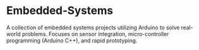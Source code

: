 # Embedded-Systems
A collection of embedded systems projects utilizing Arduino to solve real-world problems. Focuses on sensor integration, micro-controller programming (Arduino C++), and rapid prototyping.
